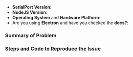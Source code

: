 <!--  HI! Welcome to opening an issue for node SerialPort. We're very happy to answer questions, give advise and take suggestions.

A few things first. Did you notice the README? We have lots of information about how to use SerialPort with electron, the raspberry pi, and other platforms. So if you need help with installation or runtime errors please see
https://github.com/EmergingTechnologyAdvisors/node-serialport#installation-special-cases

Secondly if you're having trouble with the API, did you check that you're looking at the right version of the docs? The API has changed over the years. The latest is in the readme. You can find links to all the versions there too.
https://github.com/EmergingTechnologyAdvisors/node-serialport#which-version-of-serialport-would-you-like-documentation-for

When in doubt it never hurts to ask!

Finally if you're opening an issue fill out the form below!

Thanks!
-->
- __SerialPort Version__:
- __NodeJS Version__:
- __Operating System__ and __Hardware Platform__:
- Are you using __Electron__ and have you checked the __docs?__:

### Summary of Problem

### Steps and Code to Reproduce the Issue
